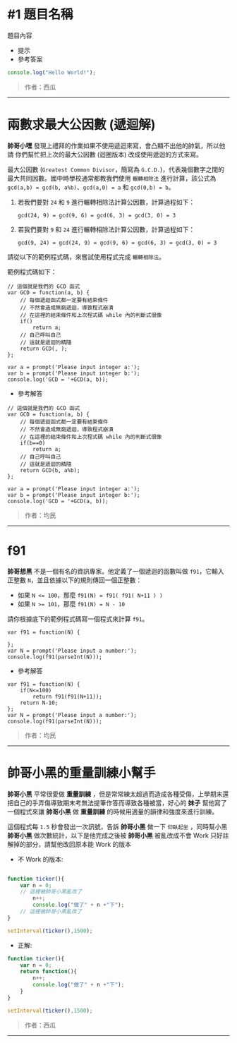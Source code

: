 <!-- 出題範例，START -->
# #1 題目名稱

題目內容

 * 提示
 * 參考答案

```js
console.log("Hello World!");
```

> 作者：西瓜
 
----------
<!-- 出題範例，END -->

# 兩數求最大公因數 (遞迴解)

**帥哥小嘿** 發現上禮拜的作業如果不使用遞迴來寫，會凸顯不出他的帥氣，所以他請
你們幫忙把上次的最大公因數 (迴圈版本) 改成使用遞迴的方式來寫。

最大公因數 (`Greatest Common Divisor`，簡寫為 `G.C.D.`)，代表幾個數字之間的最大共同因數。國中時學校通常都教我們使用 `輾轉相除法` 進行計算，該公式為 `gcd(a,b) = gcd(b, a%b)`、`gcd(a,0) = a` 和 `gcd(0,b) = b`。

1. 若我們要對 `24` 和 `9` 進行輾轉相除法計算公因數，計算過程如下：
    
   `gcd(24, 9) = gcd(9, 6) = gcd(6, 3) = gcd(3, 0) = 3`
2. 若我們要對 `9` 和 `24` 進行輾轉相除法計算公因數，計算過程如下：
   
   `gcd(9, 24) = gcd(24, 9) = gcd(9, 6) = gcd(6, 3) = gcd(3, 0) = 3`

請從以下的範例程式碼，來嘗試使用程式完成 `輾轉相除法`。

範例程式碼如下：
```
// 這個就是我們的 GCD 函式
var GCD = function(a, b) {
    // 每個遞迴函式都一定要有結束條件
    // 不然會造成無窮遞迴，導致程式崩潰
    // 在這裡的結束條件和上次程式碼 while 內的判斷式很像
    if()
        return a;
    // 自己呼叫自己
    // 這就是遞迴的精隨
    return GCD(, );
};

var a = prompt('Please input integer a:');
var b = prompt('Please input integer b:');
console.log('GCD = '+GCD(a, b));
```

* 參考解答

```
// 這個就是我們的 GCD 函式
var GCD = function(a, b) {
    // 每個遞迴函式都一定要有結束條件
    // 不然會造成無窮遞迴，導致程式崩潰
    // 在這裡的結束條件和上次程式碼 while 內的判斷式很像
    if(b==0)
        return a;
    // 自己呼叫自己
    // 這就是遞迴的精隨
    return GCD(b, a%b);
};

var a = prompt('Please input integer a:');
var b = prompt('Please input integer b:');
console.log('GCD = '+GCD(a, b));
```

> 作者：均民

---------

# f91

**帥哥想黑** 不是一個有名的資訊專家。他定義了一個遞迴的函數叫做 `f91`，它輸入正整數 `N`，並且依據以下的規則傳回一個正整數：

* 如果 `N <= 100`，那麼 `f91(N) = f91( f91( N+11 ) )`
* 如果 `N >= 101`，那麼 `f91(N) = N - 10`

請你根據底下的範例程式碼寫一個程式來計算 `f91`。

```
var f91 = function(N) {
    
};
var N = prompt('Please input a number:');
console.log(f91(parseInt(N)));
```

* 參考解答
```
var f91 = function(N) {
    if(N<=100)
        return f91(f91(N+11));
    return N-10;
};
var N = prompt('Please input a number:');
console.log(f91(parseInt(N)));
```

> 作者：均民

---------

# 帥哥小黑的重量訓練小幫手

**帥哥小黑** 平常很愛做 **重量訓練** ，但是常常練太超過而造成各種受傷，上學期末還把自己的手弄傷導致期末考無法提筆作答而導致各種被當，好心的 **妹子** 幫他寫了一個程式來讓 **帥哥小黑** 做 **重量訓練** 的時候用適量的韻律和強度來進行訓練。  

這個程式每 `1.5` 秒會發出一次訊號，告訴 **帥哥小黑** 做一下 `仰臥起坐` ，同時幫小黑 **帥哥小黑** 做次數統計，以下是他完成之後被 **帥哥小黑** 被亂改成不會 Work 只好註解掉的部分，請幫他改回原本能 Work 的版本

 * 不 Work 的版本:

```js

function ticker(){
    var n = 0;
    // 這裡被帥哥小黑亂改了
        n++;
        console.log("做了" + n +"下");
    // 這裡被帥哥小黑亂改了
}

setInterval(ticker(),1500);
```

 * 正解:  

```js
function ticker(){
    var n = 0;
    return function(){
        n++;
        console.log("做了" + n +"下");
    }
}

setInterval(ticker(),1500);
```

> 作者：西瓜
 
----------
